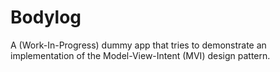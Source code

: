 # Bodylog
A (Work-In-Progress) dummy app that tries to demonstrate an implementation of the Model-View-Intent (MVI) design pattern.
